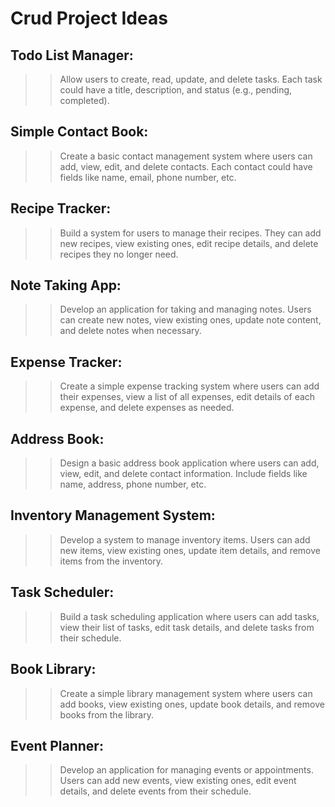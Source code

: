 # Crud Project Ideas

## Todo List Manager:

 >> Allow users to create, read, update, and delete tasks. Each task could have a title, description, and status (e.g., pending, completed).


 ## Simple Contact Book: 
 
>> Create a basic contact management system where users can add, view, edit, and delete contacts. Each contact could have fields like name, email, phone number, etc.

## Recipe Tracker:

>> Build a system for users to manage their recipes. They can add new recipes, view existing ones, edit recipe details, and delete recipes they no longer need.


##  Note Taking App:

>> Develop an application for taking and managing notes. Users can create new notes, view existing ones, update note content, and delete notes when necessary.


## Expense Tracker: 

>> Create a simple expense tracking system where users can add their expenses, view a list of all expenses, edit details of each expense, and delete expenses as needed.


## Address Book: 

>> Design a basic address book application where users can add, view, edit, and delete contact information. Include fields like name, address, phone number, etc.


## Inventory Management System:

>> Develop a system to manage inventory items. Users can add new items, view existing ones, update item details, and remove items from the inventory.


##  Task Scheduler: 

>>Build a task scheduling application where users can add tasks, view their list of tasks, edit task details, and delete tasks from their schedule.


## Book Library:

>> Create a simple library management system where users can add books, view existing ones, update book details, and remove books from the library.


##  Event Planner: 

>> Develop an application for managing events or appointments. Users can add new events, view existing ones, edit event details, and delete events from their schedule.


